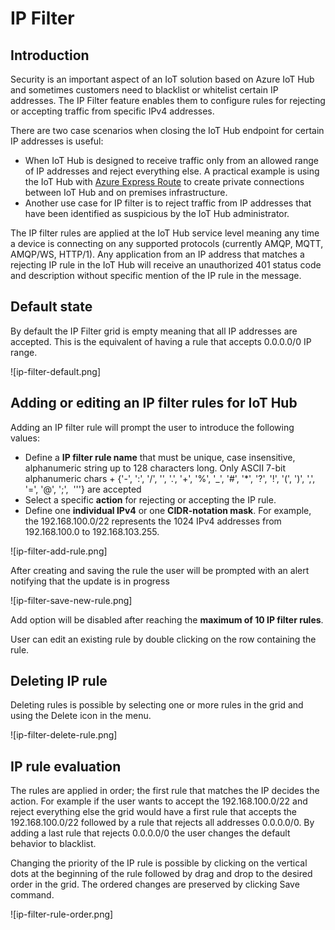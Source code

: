 <properties
	pageTitle="IoT Hub - IP Filter | Microsoft Azure"
	description="Follow this tutorial to learn how to blacklist or whitelist certain IP addresses for Azure IoT Hub."
	services="iot-hub"
	authors="fsautomata"
	manager="timlt"
	editor=""/>

<tags
     ms.service="iot-hub"
     ms.devlang="dotnet"
     ms.topic="article"
     ms.tgt_pltfrm="na"
     ms.workload="na"
     ms.date="06/23/2016"
     ms.author="BeatriceOltean"/>

# IP Filter

## Introduction

Security is an important aspect of an IoT solution based on Azure IoT Hub and sometimes customers need to blacklist or whitelist certain IP addresses. The IP Filter feature enables them to configure rules for rejecting or accepting traffic from specific IPv4 addresses.

There are two case scenarios when closing the IoT Hub endpoint for certain IP addresses is useful: 
- When IoT Hub is designed to receive traffic only from an allowed range of IP addresses and reject everything else. A practical example is using the IoT Hub with [Azure Express Route] to create private connections between IoT Hub and on premises infrastructure.
- Another use case for IP filter is to reject traffic from IP addresses that have been identified as suspicious by the IoT Hub administrator.

The IP filter rules are applied at the IoT Hub service level meaning any time a device is connecting on any supported protocols (currently AMQP, MQTT, AMQP/WS, HTTP/1). 
Any application from an IP address that matches a rejecting IP rule in the IoT Hub will receive an unauthorized 401 status code and description without specific mention of the IP rule in the message.

## Default state
By default the IP Filter grid is empty meaning that all IP addresses are accepted. This is the equivalent of having a rule that accepts 0.0.0.0/0 IP range. 

![ip-filter-default.png]
 
## Adding or editing an IP filter rules for IoT Hub

Adding an IP filter rule will prompt the user to introduce the following values: 

- Define a **IP filter rule name** that must be unique, case insensitive, alphanumeric string up to 128 characters long. Only ASCII 7-bit alphanumeric chars + {'-', ':', '/', '\', '.', '+', '%', '_', '#', '*', '?', '!', '(', ')', ',', '=', '@', ';',  '''} are accepted
- Select a specific **action** for rejecting or accepting the IP rule. 
- Define one **individual IPv4** or one **CIDR-notation mask**. For example, the 192.168.100.0/22 represents the 1024 IPv4 addresses from 192.168.100.0 to 192.168.103.255. 

![ip-filter-add-rule.png]

After creating and saving the rule the user will be prompted with an alert notifying that the update is in progress

![ip-filter-save-new-rule.png]

Add option will be disabled after reaching the **maximum of 10 IP filter rules**.

User can edit an existing rule by double clicking on the row containing the rule. 

## Deleting IP rule
Deleting rules is possible by selecting one or more rules in the grid and using the Delete icon in the menu. 

![ip-filter-delete-rule.png]

## IP rule evaluation 

The rules are applied in order; the first rule that matches the IP decides the action. 
For example if the user wants to accept the 192.168.100.0/22 and reject everything else the grid would have a first rule that accepts the 192.168.100.0/22 followed by a rule that rejects all addresses 0.0.0.0/0. By adding a last rule that rejects 0.0.0.0/0 the user changes the default behavior to blacklist. 

Changing the priority of the IP rule is possible by clicking on the vertical dots at the beginning of the rule followed by drag and drop to the desired order in the grid.
The ordered changes are preserved by clicking Save command.

![ip-filter-rule-order.png]


<!-- Images -->
[20]: ./media/ip-filter-default.png
[21]: ./media/ip-filter-add-rule.png
[23]: ./media/ip-filter-save-new-rule.png
[24]: ./media/ip-filter-delete-rule.png
[25]: ./media/p-filter-rule-order.png 


<!-- Links -->



[IoT Hub Developer Guide]: iot-hub-devguide.md
[Azure Express Route]:  https://azure.microsoft.com/en-us/documentation/articles/expressroute-faqs/#supported-services
